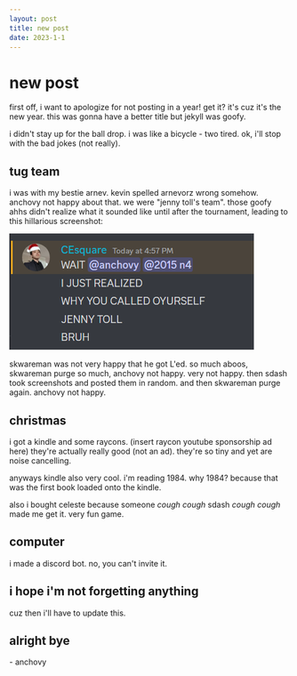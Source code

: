 ```yaml
---
layout: post
title: new post
date: 2023-1-1
---
```


# new post

first off, i want to apologize for not posting in a year! get it? it's cuz it's the new year. this was gonna have a better title but jekyll was goofy.

i didn't stay up for the ball drop. i was like a bicycle - two tired. ok, i'll stop with the bad jokes (not really).

## tug team

i was with my bestie arnev. kevin spelled arnevorz wrong somehow. anchovy not happy about that. we were "jenny toll's team". those goofy ahhs didn't realize what it sounded like until after the tournament, leading to this hillarious screenshot:

![image](./assets/images/skwareman%20realizes%20he%20messed%20up.png)

skwareman was not very happy that he got L'ed. so much aboos, skwareman purge so much, anchovy not happy. very not happy. then sdash took screenshots and posted them in random. and then skwareman purge again. anchovy not happy.

## christmas

i got a kindle and some raycons. (insert raycon youtube sponsorship ad here) they're actually really good (not an ad). they're so tiny and yet are noise cancelling.

anyways kindle also very cool. i'm reading 1984. why 1984? because that was the first book loaded onto the kindle.

also i bought celeste because someone *cough cough* sdash *cough cough* made me get it. very fun game.

## computer

i made a discord bot. no, you can't invite it.

## i hope i'm not forgetting anything

cuz then i'll have to update this.

## alright bye

\- anchovy
